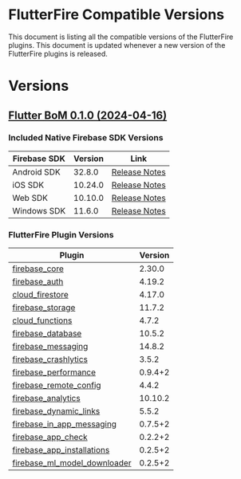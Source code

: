 # FlutterFire Compatible Versions

This document is listing all the compatible versions of the FlutterFire plugins. This document is updated whenever a new version of the FlutterFire plugins is released.

# Versions

## [Flutter BoM 0.1.0 (2024-04-16)](https://github.com/firebase/flutterfire/blob/master/CHANGELOG.md#2024-04-16)

<!--- When ready can be included
Install this version using FlutterFire CLI

```bash
flutterfire install 0.1.0
```
-->

### Included Native Firebase SDK Versions
| Firebase SDK | Version | Link |
|--------------|---------|------|
| Android SDK | 32.8.0 | [Release Notes](https://firebase.google.com/support/release-notes/android) |
| iOS SDK | 10.24.0 | [Release Notes](https://firebase.google.com/support/release-notes/ios) |
| Web SDK | 10.10.0 | [Release Notes](https://firebase.google.com/support/release-notes/js) |
| Windows SDK | 11.6.0 | [Release Notes](https://firebase.google.com/support/release-notes/cpp-relnotes) |

### FlutterFire Plugin Versions
| Plugin | Version |
|--------|---------|
| [firebase_core](https://pub.dev/packages/firebase_core/versions/2.30.0) | 2.30.0 |
| [firebase_auth](https://pub.dev/packages/firebase_auth/versions/4.19.2) | 4.19.2 |
| [cloud_firestore](https://pub.dev/packages/cloud_firestore/versions/4.17.0) | 4.17.0 |
| [firebase_storage](https://pub.dev/packages/firebase_storage/versions/11.7.2) | 11.7.2 |
| [cloud_functions](https://pub.dev/packages/cloud_functions/versions/4.7.2) | 4.7.2 |
| [firebase_database](https://pub.dev/packages/firebase_database/versions/10.5.2) | 10.5.2 |
| [firebase_messaging](https://pub.dev/packages/firebase_messaging/versions/14.8.2) | 14.8.2 |
| [firebase_crashlytics](https://pub.dev/packages/firebase_crashlytics/versions/3.5.2) | 3.5.2 |
| [firebase_performance](https://pub.dev/packages/firebase_performance/versions/0.9.4+2) | 0.9.4+2 |
| [firebase_remote_config](https://pub.dev/packages/firebase_remote_config/versions/4.4.2) | 4.4.2 |
| [firebase_analytics](https://pub.dev/packages/firebase_analytics/versions/10.10.2) | 10.10.2 |
| [firebase_dynamic_links](https://pub.dev/packages/firebase_dynamic_links/versions/5.5.2) | 5.5.2 |
| [firebase_in_app_messaging](https://pub.dev/packages/firebase_in_app_messaging/versions/0.7.5+2) | 0.7.5+2 |
| [firebase_app_check](https://pub.dev/packages/firebase_app_check/versions/0.2.2+2) | 0.2.2+2 |
| [firebase_app_installations](https://pub.dev/packages/firebase_app_installations/versions/0.2.5+2) | 0.2.5+2 |
| [firebase_ml_model_downloader](https://pub.dev/packages/firebase_ml_model_downloader/versions/0.2.5+2) | 0.2.5+2 |


